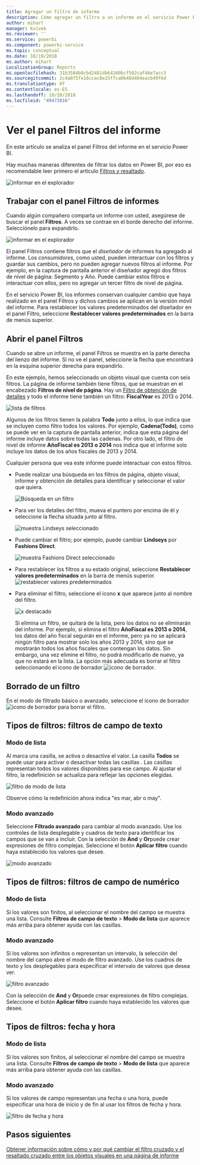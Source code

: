 ```yaml
---
title: Agregar un filtro de informe
description: Cómo agregar un filtro a un informe en el servicio Power BI para consumidores
author: mihart
manager: kvivek
ms.reviewer: ''
ms.service: powerbi
ms.component: powerbi-service
ms.topic: conceptual
ms.date: 10/19/2018
ms.author: mihart
LocalizationGroup: Reports
ms.openlocfilehash: 31b3584b0cbd2481db64160bcf502caf46e7acc3
ms.sourcegitcommit: 2c4a075fe16ccac8e25f7ca0b40d404eacb49f6d
ms.translationtype: HT
ms.contentlocale: es-ES
ms.lasthandoff: 10/20/2018
ms.locfileid: "49473816"
---
```

# <a name="take-a-tour-of-the-report-filters-pane"></a>Ver el panel Filtros del informe
En este artículo se analiza el panel Filtros del informe en el servicio Power BI.

Hay muchas maneras diferentes de filtrar los datos en Power BI, por eso es recomendable leer primero el artículo [Filtros y resaltado](../power-bi-reports-filters-and-highlighting.md).

![informar en el explorador](media/end-user-report-filter/power-bi-browser.png)

## <a name="working-with-the-report-filters-pane"></a>Trabajar con el panel Filtros de informes
Cuando algún compañero comparta un informe con usted, asegúrese de buscar el panel **Filtros**. A veces se contrae en el borde derecho del informe. Selecciónelo para expandirlo.   

![informar en el explorador](media/end-user-report-filter/power-bi-expanded.png)

El panel Filtros contiene filtros que el *diseñador* de informes ha agregado al informe. Los *consumidores*, como usted, pueden interactuar con los filtros y guardar sus cambios, pero no pueden agregar nuevos filtros al informe. Por ejemplo, en la captura de pantalla anterior el diseñador agregó dos filtros de nivel de página: Segmento y Año. Puede cambiar estos filtros e interactuar con ellos, pero no agregar un tercer filtro de nivel de página.

En el servicio Power BI, los informes conservan cualquier cambio que haya realizado en el panel Filtros y dichos cambios se aplican en la versión móvil del informe. Para restablecer los valores predeterminados del diseñador en el panel Filtro, seleccione **Restablecer valores predeterminados** en la barra de menús superior.     

## <a name="open-the-filters-pane"></a>Abrir el panel Filtros
Cuando se abre un informe, el panel Filtros se muestra en la parte derecha del lienzo del informe. Si no ve el panel, seleccione la flecha que encontrará en la esquina superior derecha para expandirlo.  

En este ejemplo, hemos seleccionado un objeto visual que cuenta con seis filtros. La página de informe también tiene filtros, que se muestran en el encabezado **Filtros de nivel de página**. Hay un [Filtro de obtención de detalles](../power-bi-report-add-filter.md) y todo el informe tiene también un filtro: **FiscalYear** es 2013 o 2014.

![lista de filtros](media/end-user-report-filter/power-bi-filter-list.png)

Algunos de los filtros tienen la palabra **Todo** junto a ellos, lo que indica que se incluyen como filtro todos los valores.  Por ejemplo, **Cadena(Todo)**, como se puede ver en la captura de pantalla anterior, indica que esta página del informe incluye datos sobre todas las cadenas.  Por otro lado, el filtro de nivel de informe **AñoFiscal es 2013 o 2014** nos indica que el informe solo incluye los datos de los años fiscales de 2013 y 2014.

Cualquier persona que vea este informe puede interactuar con estos filtros.

- Puede realizar una búsqueda en los filtros de página, objeto visual, informe y obtención de detalles para identificar y seleccionar el valor que quiera. 

    ![Búsqueda en un filtro](media/end-user-report-filter/power-bi-filter-search.png)

- Para ver los detalles del filtro, mueva el puntero por encima de él y seleccione la flecha situada junto al filtro.
  
   ![muestra Lindseys seleccionado](media/end-user-report-filter/power-bi-expan-filter.png)
* Puede cambiar el filtro; por ejemplo, puede cambiar **Lindseys** por **Fashions Direct**.
  
     ![muestra Fashions Direct seleccionado](media/end-user-report-filter/power-bi-filter-chain.png)

* Para restablecer los filtros a su estado original, seleccione **Restablecer valores predeterminados** en la barra de menús superior.    
    ![restablecer valores predeterminados](media/end-user-report-filter/power-bi-reset-to-default.png)
    
* Para eliminar el filtro, seleccione el icono **x** que aparece junto al nombre del filtro.
  
    ![x destacado](media/end-user-report-filter/power-bi-delete-filter.png)

  Si elimina un filtro, se quitará de la lista, pero los datos no se eliminarán del informe.  Por ejemplo, si elimina el filtro **AñoFiscal es 2013 o 2014**, los datos del año fiscal seguirán en el informe, pero ya no se aplicará ningún filtro para mostrar solo los años 2013 y 2014, sino que se mostrarán todos los años fiscales que contengan los datos.  Sin embargo, una vez elimine el filtro, no podrá modificarlo de nuevo, ya que no estará en la lista. La opción más adecuada es borrar el filtro seleccionando el icono de borrador ![ icono de borrador ](media/end-user-report-filter/power-bi-eraser-icon.png).
  
  



## <a name="clear-a-filter"></a>Borrado de un filtro
 En el modo de filtrado básico o avanzado, seleccione el icono de borrador  ![icono de borrador](media/end-user-report-filter/pbi_erasericon.jpg) para borrar el filtro. 


## <a name="types-of-filters-text-field-filters"></a>Tipos de filtros: filtros de campo de texto
### <a name="list-mode"></a>Modo de lista
Al marca una casilla, se activa o desactiva el valor. La casilla **Todos** se puede usar para activar o desactivar todas las casillas . Las casillas representan todos los valores disponibles para ese campo.  Al ajustar el filtro, la redefinición se actualiza para reflejar las opciones elegidas. 

![filtro de modo de lista](media/end-user-report-filter/power-bi-restatement-new.png)

Observe cómo la redefinición ahora indica "es mar, abr o may".

### <a name="advanced-mode"></a>Modo avanzado
Seleccione **Filtrado avanzado** para cambiar al modo avanzado. Use los controles de lista desplegable y cuadros de texto para identificar los campos que se van a incluir. Con la selección de **And** y **Or**puede crear expresiones de filtro complejas. Seleccione el botón **Aplicar filtro** cuando haya establecido los valores que desee.  

![modo avanzado](media/end-user-report-filter/power-bi-advanced.png)

## <a name="types-of-filters-numeric-field-filters"></a>Tipos de filtros: filtros de campo de numérico
### <a name="list-mode"></a>Modo de lista
Si los valores son finitos, al seleccionar el nombre del campo se muestra una lista.  Consulte **Filtros de campo de texto** &gt; **Modo de lista** que aparece más arriba para obtener ayuda con las casillas.   

### <a name="advanced-mode"></a>Modo avanzado
Si los valores son infinitos o representan un intervalo, la selección del nombre del campo abre el modo de filtro avanzado. Use los cuadros de texto y los desplegables para especificar el intervalo de valores que desea ver. 

![filtro avanzado](media/end-user-report-filter/power-bi-dropdown-and-text.png)

Con la selección de **And** y **Or**puede crear expresiones de filtro complejas. Seleccione el botón **Aplicar filtro** cuando haya establecido los valores que desee.

## <a name="types-of-filters-date-and-time"></a>Tipos de filtros: fecha y hora
### <a name="list-mode"></a>Modo de lista
Si los valores son finitos, al seleccionar el nombre del campo se muestra una lista.  Consulte **Filtros de campo de texto** &gt; **Modo de lista** que aparece más arriba para obtener ayuda con las casillas.   

### <a name="advanced-mode"></a>Modo avanzado
Si los valores de campo representan una fecha o una hora, puede especificar una hora de inicio y de fin al usar los filtros de fecha y hora.  

![filtro de fecha y hora](media/end-user-report-filter/pbi_date-time-filters.png)


## <a name="next-steps"></a>Pasos siguientes
[Obtener información sobre cómo y por qué cambiar el filtro cruzado y el resaltado cruzado entre los objetos visuales en una página de informe](end-user-interactions.md)